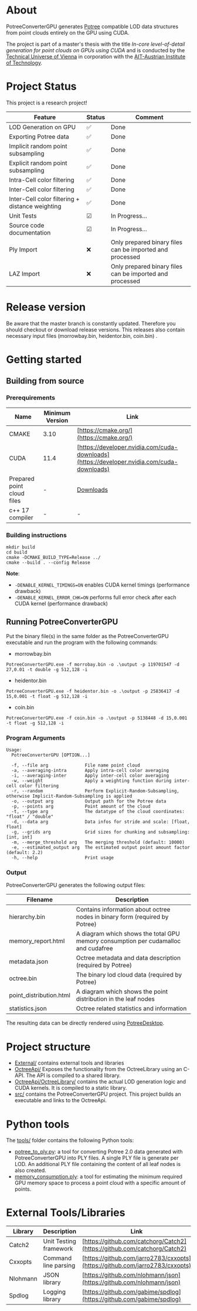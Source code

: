 # About

PotreeConverterGPU generates [Potree](https://github.com/potree/potree/) compatible LOD data structures from point clouds entirely on 
the GPU using CUDA. 

The project is part of a master's thesis with the title *In-core level-of-detail generation for point clouds
on GPUs using CUDA* and is conducted by the [Technical Universe of Vienna](https://www.cg.tuwien.ac.at/research/projects/Scanopy/) 
in corporation with the [AIT-Austrian Institute of Technology](https://www.ait.ac.at/en/).

# Project Status
This project is a research project!

| Feature							              | Status    | Comment                                                   |
|-------------------------------------------------|-----------|-----------------------------------------------------------|
| LOD Generation on GPU				              | &#9989;   | Done                                                      |
| Exporting Potree data				              | &#9989;   | Done                                                      |
| Implicit random point subsampling               | &#9989;   | Done                                                      |
| Explicit random point subsampling	              | &#9989;   | Done                                                      |
| Intra-Cell color filtering		              | &#9989;   | Done                                                      |
| Inter-Cell color filtering		              | &#9989;   | Done                                                      |
| Inter-Cell color filtering + distance weighting | &#9989;   | Done                                                      |
| Unit Tests						              | &#9745;   | In Progress...                                            |
| Source code documentation			              | &#9745;   | In Progress...                                            |
| Ply Import						              | &#10060;  | Only prepared binary files can be imported and processed  |
| LAZ Import						              | &#10060;  | Only prepared binary files can be imported and processed  |


# Release version
Be aware that the master branch is constantly updated. 
Therefore you should checkout or download release versions.
This releases also contain necessary input files (morrowbay.bin, heidentor.bin, coin.bin) .

# Getting started

## Building from source

### Prerequirements

| Name                            | Minimum Version   | Link                                                                                        |
| --------------------------------|-------------------| --------------------------------------------------------------------------------------------|
| CMAKE                           | 3.10              | [https://cmake.org/](https://cmake.org/)                                                    |
| CUDA                            | 11.4              | [https://developer.nvidia.com/cuda-downloads](https://developer.nvidia.com/cuda-downloads)  |
| Prepared point cloud files      | -                 | [Downloads](http://www.dreamcoder.at/potree/download.html)                                  |
| c++ 17 compiler                 | -                 | -                                                                                           |

### Building instructions

```
mkdir build
cd build
cmake -DCMAKE_BUILD_TYPE=Release ../
cmake --build . --config Release
```

**Note**:

* ``-DENABLE_KERNEL_TIMINGS=ON`` enables CUDA kernel timings (performance drawback)
* ``-DENABLE_KERNEL_ERROR_CHK=ON`` performs full error check after each CUDA kernel (performance drawback)

## Running PotreeConverterGPU

Put the binary file(s) in the same folder as the PotreeConverterGPU executable and run the program with the following
commands:

* morrowbay.bin

``PotreeConverterGPU.exe -f morrobay.bin -o .\output -p 119701547 -d 27,0.01 -t double -g 512,128 -i``

* heidentor.bin

``PotreeConverterGPU.exe -f heidentor.bin -o .\output -p 25836417 -d 15,0.001 -t float -g 512,128 -i``
* coin.bin

``PotreeConverterGPU.exe -f coin.bin -o .\output -p 5138448 -d 15,0.001 -t float -g 512,128 -i``

### Program Arguments
```
Usage:
  PotreeConverterGPU [OPTION...]

  -f, --file arg              File name point cloud
  -a, --averaging-intra       Apply intra-cell color averaging
  -i, --averaging-inter       Apply inter-cell color averaging
  -w, --weight                Apply a weighting function during inter-cell color filtering
  -r, --random                Perform Explicit-Random-Subsampling, otherwise Implicit-Random-Subsampling is applied
  -o, --output arg            Output path for the Potree data
  -p, --points arg            Point amount of the cloud
  -t, --type arg              The datatype of the cloud coordinates: "float" / "double"
  -d, --data arg              Data infos for stride and scale: [float, float]
  -g, --grids arg             Grid sizes for chunking and subsampling: [int, int]
  -m, --merge_threshold arg   The merging threshold (default: 10000)
  -e, --estimated_output arg  The estimated output point amount factor (default: 2.2)
  -h, --help                  Print usage
```

### Output
PotreeConverterGPU generates the following output files:

| Filename                  | Description                                                                           | 
| --------------------------|---------------------------------------------------------------------------------------|
| hierarchy.bin             | Contains information about octree nodes in binary form (required by Potree)           | 
| memory_report.html        | A diagram which shows the total GPU memory consumption per cudamalloc and cudafree    |
| metadata.json             | Octree metadata and data description (required by Potree)                             |
| octree.bin                | The binary lod cloud data (required by Potree)                                        |
| point_distribution.html   | A diagram which shows the point distribution in the leaf nodes                        |
| statistics.json           | Octree related statistics and information        

The resulting data can be directly rendered using [PotreeDesktop](https://github.com/potree/PotreeDesktop). 

# Project structure
-  [External/](External/) contains external tools and libraries
-  [OctreeApi/](OctreeApi/) Exposes the functionality from the OctreeLibrary using an C-API. The API is compiled to a shared library.
-  [OctreeApi/OctreeLibrary/](OctreeApi/OctreeLibrary) contains the actual LOD generation logic and CUDA kernels. It is compiled to a static library.
-  [src/](src/) contains the PotreeConverterGPU project. This project builds an executable and links to the OctreeApi.

# Python tools
The [tools/](tools/) folder contains the following Python tools: 
-  [potree_to_ply.py](tools/potree_to_ply.py): a tool for converting Potree 2.0 data generated with PotreeConverterGPU into PLY files. A single PLY 
   file is generate per LOD. An additional PLY file containing the content of all leaf nodes is also created.
-  [memory_consumption.ply](tools/memory_consumption.py): a tool for estimating the minimum required GPU memory space to process a point cloud with
   a specific amount of points.

# External Tools/Libraries
| Library           | Description               | Link                                      |
| ------------------|---------------------------|-------------------------------------------------------------------------------|
| Catch2            | Unit Testing framework    | [https://github.com/catchorg/Catch2](https://github.com/catchorg/Catch2)      |
| Cxxopts           | Command line parsing      | [https://github.com/jarro2783/cxxopts](https://github.com/jarro2783/cxxopts)  |
| Nlohmann          | JSON library              | [https://github.com/nlohmann/json](https://github.com/nlohmann/json)          |
| Spdlog            | Logging library           | [https://github.com/gabime/spdlog](https://github.com/gabime/spdlog)          |
